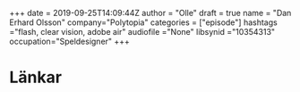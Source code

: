 +++
date = 2019-09-25T14:09:44Z
author = "Olle"
draft = true
name = "Dan Erhard Olsson"
company="Polytopia"
categories = ["episode"]
hashtags ="flash, clear vision, adobe air"
audiofile ="None"
libsynid ="10354313"
occupation="Speldesigner"
+++ 


# Länkar
